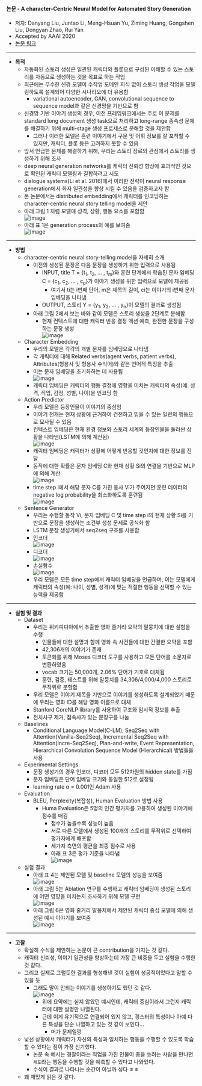 #### 논문 - A character-Centric Neural Model for Automated Story Generation

-  저자: Danyang Liu, Juntao Li, Meng-Hsuan Yu, Ziming Huang, Gongshen Liu, Dongyan Zhao, Rui Yan
- Accepted by AAAI 2020
- [논문 링크](https://ojs.aaai.org/index.php/AAAI/article/view/5536)
---------------------------------------------------------
- **목적**
  - 자동화된 스토리 생성은 일관된 캐릭터와 플롯으로 구성된 이해할 수 있는 스토리를 자동으로 생성하는 것을 목표로 하는 작업
  - 최근에는 무수한 신경 모델이 수작업 도메인 지식 없이 스토리 생성 작업을 모델링하도록 설계되어 다양한 시나리오에 더 유용함
    - variational autoencoder, GAN, convolutional sequence to sequence model과 같은 신경망을 기반으로 함
  - 신경망 기반 이야기 생성의 경우, 이전 프레임워크에서는 주로 이 문제를 standard long document 생성 task으로 처리하고 long-range 종속성 문제를 해결하기 위해 multi-stage 생성 프로세스로 분해할 것을 제안함
    - 그러나 이러한 모델은 훈련 이야기에서 구문 및 어휘 정보를 잘 포착할 수 있지만, 캐릭터, 플롯 등은 고려하지 못할 수 있음
  - 앞서 언급한 문제를 해결하기 위해, 우리는 스토리 장르의 관점에서 스토리를 생성하기 위해 조사
  - deep neural generation networks를 캐릭터 신뢰성 향상에 효과적인 것으로 확인된 캐릭터 모델링과 결합하려고 시도
  -  dialogue systems(Li et al. 2016)에서 이러한 전략이 neural response generation에서 화자 일관성을 향상 시킬 수 있음을 검증하고자 함
  - 본 논문에서는 distributed embedding에서 캐릭터를 인코딩하는 character-centric neural story telling model을 제안
  - 아래 그림 1 처럼 모델에 성격, 상황, 행동 요소를 포함함   
  ![image](https://user-images.githubusercontent.com/49019292/223050985-3024663e-2b9f-4c9d-ab99-c89ac336103c.png)      
  - 아래 표 1은 generation process의 예를 보여줌   
  ![image](https://user-images.githubusercontent.com/49019292/223051086-d1e04942-9039-4820-aaab-dd3afb32a22a.png)      
-------------------------------------------------------------
- **방법**
  - character-centric neural story-telling model을 자세히 소개
    - 이전의 생성된 문장은 다음 문장을 생성하기 위한 입력으로 사용됨
      - INPUT, title T = {t<sub>1</sub>, t<sub>2</sub>, ... , t<sub>m</sub>}와 훈련 단계에서 학습된 문자 임베딩 C = {c<sub>1</sub>, c<sub>2</sub>, ... , c<sub>p</sub>}가 이야기 생성을 위한 입력으로 모델에 제공됨
        - 여기서 ti는 i번째 단어, m은 제목의 길이, ci는 이야기의 i번째 문자 임베딩을 나타냄
      - OUTPUT, 스토리 Y = {y<sub>1</sub>, y<sub>2</sub>, ... , y<sub>n</sub>}이 모델의 결과로 생성됨
    - 아래 그림 2에서 보는 바와 같이 모델은 스토리 생성을 2단계로 분해함
      - 현재 컨텍스트에 대한 캐릭터 반응 결정 액션 예측, 완전한 문장을 구성하는 문장 생성   
      ![image](https://user-images.githubusercontent.com/49019292/223051140-2045967f-a422-4d02-a6a5-8b5a3f092714.png)      
  - Character Embedding
    - 우리의 모델은 각각의 개별 문자를 임베딩으로 나타냄
    - 각 캐릭터에 대해 Related verbs(agent verbs, patient verbs), Attributes(형용사 및 형용사 수식어)와 같은 언어적 특징을 추출 
    - 이는 문자 임베딩을 초기화하는 데 사용됨   
    ![image](https://user-images.githubusercontent.com/49019292/223051183-776926b0-6c3b-4e4e-83a6-12bb2d9dc965.png)      
    - 캐릭터 임베딩은 캐릭터의 행동 결정에 영향을 미치는 캐릭터의 속성(예: 성격, 직업, 감정, 성별, 나이)을 인코딩 함
  - Action Predictor
    - 우리 모델은 등장인물이 이야기의 중심임
    - 이야기 전개는 현재 상황에 근거하여 건전하고 믿을 수 있는 일련의 행동으로 묘사될 수 있음
    - 컨텍스트 임베딩은 현재 환경 정보와 스토리 세계의 등장인물을 둘러싼 상황을 나타냄(LSTM에 의해 계산됨)   
      ![image](https://user-images.githubusercontent.com/49019292/223051227-889a4312-8fb7-4f44-926b-d9cfd3f7d261.png)      
    - 캐릭터 임베딩은 캐릭터가 상황에 어떻게 반응할 것인지에 대한 정보를 전달
    - 동작에 대한 확률은 문자 임베딩 C와 현재 상황 Si의 연결을 기반으로 MLP에 의해 계산   
    ![image](https://user-images.githubusercontent.com/49019292/223051261-6a1d66d8-67f8-4f03-be9c-12f6249ee370.png)   
    - time step i에서 해당 문자 C를 가진 동사 Vi가 주어지면 훈련 데이터의 negative log probability을 최소화하도록 훈련됨   
    ![image](https://user-images.githubusercontent.com/49019292/223051435-aec4fb3e-6735-40a6-a57d-62b10a792ea2.png)      
  - Sentence Generator 
    - 우리는 수행할 동작 Vi, 문자 임베딩 C 및 time step i의 현재 상황 Si를 기반으로 문장을 생성하는 조건부 생성 문제로 공식화 함
    - LSTM 문장 생성기에서 seq2seq 구조를 사용함
    - 인코더   
      ![image](https://user-images.githubusercontent.com/49019292/223051475-ab6d4a08-988e-4288-a12a-a2648fc56f41.png)      
    - 디코더   
      ![image](https://user-images.githubusercontent.com/49019292/223051529-000e3d82-6197-4c1f-8ae8-c8ec495313c8.png)     
    - 손실함수   
      ![image](https://user-images.githubusercontent.com/49019292/223051574-845b144d-448a-498d-bf83-8d90999e0777.png)      
    - 우리 모델은 모든 time step에서 캐릭터 임베딩을 언급하며, 이는 모델에게 캐릭터의 속성(예: 나이, 성별, 성격)에 맞는 적절한 행동을 선택할 수 있는 능력을 제공함
 -----------------------------------------------------
- **실험 및 결과**
  - Dataset
    - 우리는 위키피디아에서 추출한 영화 줄거리 요약의 말뭉치에 대한 실험을 수행
      - 인물들에 대한 설명과 함께 영화 속 사건들에 대한 간결한 요약을 포함
      - 42,306개의 이야기가 존재
      - 토큰화를 위해 Moses 디코더 도구를 사용하고 모든 단어를 소문자로 변환하였음
      - vocab 크기는 50,000개, 2.06% 단어가 <unk>기호로 대체됨
      -  훈련, 검증, 테스트를 위해 말뭉치를 34,306/4,000/4,000 스토리로 무작위로 분할함
    - 우리 모델은 이야기 제목을 기반으로 이야기를 생성하도록 설계되었기 때문에 우리는 영화 ID를 해당 영화 이름으로 대체
    - Stanford CoreNLP library를 사용하여 구조와 암시적 정보를 추출
    - 전치사구 제거, 접속사가 있는 문장구를 나눔
  - Baselines
    - Conditional Language Model(C-LM), Seq2Seq with Attention(Vanilla-Seq2Seq), Incremental Seq2Seq with Attention(Incre-Seq2Seq), Plan-and-write, Event Representation, Hierarchical Convolution Sequence Model (Hierarchical) 방법들을 사용
  - Experimental Settings
    - 문장 생성기의 경우 인코더, 디코더 모두 512차원의 hidden state를 가짐
    - 문자 임베딩은 단어 임베딩 크기와 동일한 512로 설정됨
    - learning rate α = 0.001인 Adam 사용
  - Evaluation
    - BLEU, Perplexity(복잡성), Human Evaluation 방법 사용 
      - Huma Evaluation은 5명의 인간 평가자를 고용하여 생성된 이야기에 점수를 매김
        - 점수가 높을수록 성능이 높음
        - 서로 다른 모델에서 생성된 100개의 스토리를 무작위로 선택하여 평가자에게 배포함
        - 세가지 측면의 평균을 최종 점수로 사용
        - 아래 표 3은 평가 기준을 나타냄   
        ![image](https://user-images.githubusercontent.com/49019292/223051630-bea45758-2e7c-40f4-a512-1d5fc10dc0f2.png)   
  - 실험 결과
    - 아래 표 4는 제안된 모델 및 baseline 모델의 성능을 보여줌   
    ![image](https://user-images.githubusercontent.com/49019292/223051658-b1184893-967f-463a-9615-717d4de7f721.png)   
    - 아래 그림 5는 Ablation 연구를 수행하고 캐릭터 임베딩이 생성된 스토리에 어떤 영향을 미치는지 조사하기 위해 모델 구현   
    ![image](https://user-images.githubusercontent.com/49019292/223051691-ab800bee-06f7-4a9d-b088-14d0811648bb.png)   
    - 아래 그림 6은 영화 줄거리 말뭉치에서 제안된 캐릭터 중심 모델에 의해 생성된 예시 이야기를 보여줌   
    ![image](https://user-images.githubusercontent.com/49019292/223051718-5b41744f-d23e-4dac-a6f2-2677576c8787.png)   
--------------------------------------------------
- **고찰**
  - 확실히 수식을 제안하는 논문이 큰 contribution을 가지는 것 같다.
  - 캐릭터 신뢰성, 이야기 일관성을 향상하는데 가장 큰 비중을 두고 실험을 수행한 것 같다.
  - 그리고 실제로 그럴듯한 결과를 형성해낸 것이 실험이 성공적이었다고 말할 수 있을 듯
    - 그래도 말이 안되는 이야기를 생성하기도 했던 것 같다.   
    ![image](https://user-images.githubusercontent.com/49019292/223051743-a1171e88-7c79-441e-a4d3-e3b4234e2759.png)      
      - 위에 요약에는 싣지 않았던 예시인데, 캐릭터 중심이라서 그런지 캐릭터에 대한 설명만 나열된다.
      - 근데 이게 유기적으로 연결되어 있지 않고, 갱스터의 특성이나 아예 다른 특성을 단순 나열하고 있는 것 같이 보인다...
        - 머가 문제일깡
  - 낯선 상황에서 캐릭터가 자신의 특성과 일치하는 행동을 수행할 수 있도록 학습할 수 있다는 점이 가장 신기했다.
    - 논문 속 예시는 경찰이라는 직업을 가진 인물이 총을 쏘려는 사람을 만나면 `체포`라는 행동을 수행할 것을 예측할 수 있다고 나와있다.
    - 수식이 결과로 나타나는 순간이 아닐까 싶다 ㅎㅎ
  - 꽤 재밌게 읽은 것 같다.
